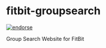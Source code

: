 fitbit-groupsearch
==================

[![endorse](https://api.coderwall.com/justderb/endorsecount.png)](https://coderwall.com/justderb)

Group Search Website for FitBit
